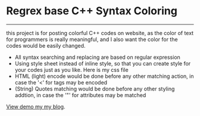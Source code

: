 # Regrex base C++ Syntax Coloring
---

 this project is for posting colorful C++ codes on website, as the color of text for programmers is really meaningful, and I also want the color for the codes would be easily changed.
                    
* All syntax searching and replacing are based on regular expression    
* Using style sheet instead of inline style, so that you can create style for your codes just as you like.  Here is my css file    
* HTML (light) encode would be done before any other matching action, in case the '<' for tags may be encoded    
* (String) Quotes matching would be done before any other styling addtion, in case the '"' for attributes may be matched
                        



[View demo my my blog](http://files.cnblogs.com/ider/regex_highlight_for_cpp.xml).